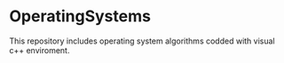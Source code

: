 # OperatingSystems
This repository includes operating system algorithms codded with visual c++ enviroment.
